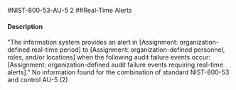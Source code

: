 #NIST-800-53-AU-5 2
##Real-Time Alerts
#### Description
"The information system provides an alert in [Assignment: organization-defined real-time period] to [Assignment: organization-defined personnel, roles, and/or locations] when the following audit failure events occur: [Assignment: organization-defined audit failure events requiring real-time alerts]."
No information found for the combination of standard NIST-800-53 and control AU-5 (2)
